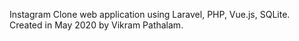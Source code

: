 Instagram Clone web application using Laravel, PHP, Vue.js, SQLite. Created in May 2020 by Vikram Pathalam.
